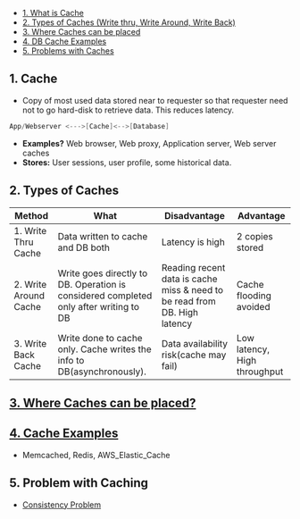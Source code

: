 - [1. What is Cache](#what)
- [2. Types of Caches (Write thru, Write Around, Write Back)](#types)
- [3. Where Caches can be placed](#where)
- [4. DB Cache Examples](#caches)
- [5. Problems with Caches](#prob)

<a name=what></a>
## 1. Cache
- Copy of most used data stored near to requester so that requester need not to go hard-disk to retrieve data. This reduces latency.
```c
App/Webserver <--->[Cache]<-->[Database]
```
- **Examples?** Web browser, Web proxy, Application server, Web server caches
- **Stores:** User sessions, user profile, some historical data.
 
<a name=types></a>
## 2. Types of Caches
|Method|What|Disadvantage|Advantage|
|---|---|---|---|
|1. Write Thru Cache|Data written to cache and DB both|Latency is high|2 copies stored|
|2. Write Around Cache|Write goes directly to DB. Operation is considered completed only after writing to DB|Reading recent data is  cache miss & need to be read from DB. High latency|Cache flooding avoided|
|3. Write Back Cache|Write done to cache only. Cache writes the info to DB(asynchronously).|Data availability risk(cache may fail)|Low latency, High throughput|

<a name=types></a>
## [3. Where Caches can be placed?](Where_Cache_Can_Be_Placed)

<a name=caches></a>
## [4. Cache Examples](DB_Caches)
 - Memcached, Redis, AWS_Elastic_Cache

<a name=prob></a>
## 5. Problem with Caching
  - [Consistency Problem](/System-Design/Concepts/Bottlenecks_of_Distributed_Systems/Bottlenecks.md)
